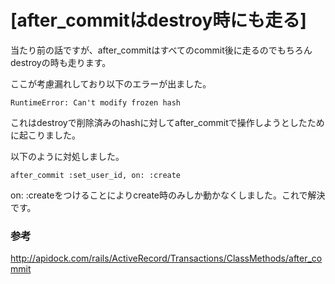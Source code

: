 # [after_commitはdestroy時にも走る]
当たり前の話ですが、after_commitはすべてのcommit後に走るのでもちろんdestroyの時も走ります。

ここが考慮漏れしており以下のエラーが出ました。

`RuntimeError: Can't modify frozen hash`

これはdestroyで削除済みのhashに対してafter_commitで操作しようとしたために起こりました。

以下のように対処しました。

```
after_commit :set_user_id, on: :create
```

on: :createをつけることによりcreate時のみしか動かなくしました。これで解決です。

### 参考
http://apidock.com/rails/ActiveRecord/Transactions/ClassMethods/after_commit
